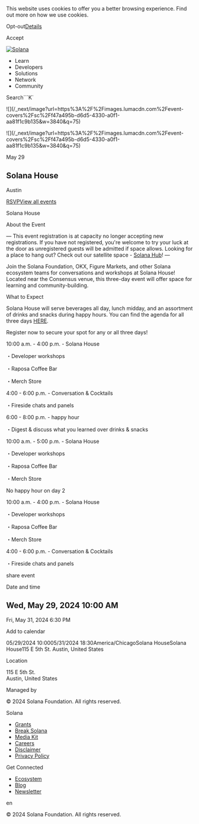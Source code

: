 This website uses cookies to offer you a better browsing experience. Find out
more on how we use cookies.

Opt-out[Details](/privacy-policy#collection-of-information)

Accept

[![Solana](/_next/static/media/logotype.e4df684f.svg)](/)

  * Learn
  * Developers
  * Solutions
  * Network
  * Community

Search```K`

![](/_next/image?url=https%3A%2F%2Fimages.lumacdn.com%2Fevent-
covers%2Fsc%2Ff47a495b-d6d5-4330-a0f1-aa81f1c9b135&w=3840&q=75)

![](/_next/image?url=https%3A%2F%2Fimages.lumacdn.com%2Fevent-
covers%2Fsc%2Ff47a495b-d6d5-4330-a0f1-aa81f1c9b135&w=3840&q=75)

May 29

## Solana House

Austin  

[RSVP](https://lu.ma/solana-house-austin)[View all events](/events)

Solana House

About the Event

— This event registration is at capacity no longer accepting new
registrations. If you have not registered, you're welcome to try your luck at
the door as unregistered guests will be admitted if space allows. Looking for
a place to hang out? Check out our satellite space - [Solana
Hub](https://lu.ma/solana-hub)! —

Join the Solana Foundation, OKX, Figure Markets, and other Solana ecosystem
teams for conversations and workshops at Solana House! Located near the
Consensus venue, this three-day event will offer space for learning and
community-building.

What to Expect

Solana House will serve beverages all day, lunch midday, and an assortment of
drinks and snacks during happy hours. You can find the agenda for all three
days
[HERE](https://docs.google.com/document/d/1ox2keGEBtwOmtndngTctCgBFlVXCK07tR3Q-aO3ai94/edit?usp=sharing).

Register now to secure your spot for any or all three days!

10:00 a.m. - 4:00 p.m. - Solana House

・Developer workshops

・Raposa Coffee Bar

・Merch Store

4:00 - 6:00 p.m. - Conversation & Cocktails

・Fireside chats and panels

6:00 - 8:00 p.m. - happy hour

・Digest & discuss what you learned over drinks & snacks

10:00 a.m. - 5:00 p.m. - Solana House

・Developer workshops

・Raposa Coffee Bar

・Merch Store

No happy hour on day 2

10:00 a.m. - 4:00 p.m. - Solana House

・Developer workshops

・Raposa Coffee Bar

・Merch Store

4:00 - 6:00 p.m. - Conversation & Cocktails

・Fireside chats and panels

share event

Date and time

Wed, May 29, 2024 10:00 AM  
-  
Fri, May 31, 2024 6:30 PM

Add to calendar

05/29/2024 10:0005/31/2024 18:30America/ChicagoSolana HouseSolana House115 E
5th St. Austin, United States

Location

115 E 5th St.  
Austin, United States

Managed by

[](/)

[](/youtube)[](/twitter)[](/discord)[](/reddit)[](/github)[](/telegram)

© 2024 Solana Foundation. All rights reserved.

Solana

  * [Grants](https://solana.org/grants)
  * [Break Solana](https://break.solana.com/)
  * [Media Kit](/branding)
  * [Careers](https://jobs.solana.com/)
  * [Disclaimer](/tos)
  * [Privacy Policy](/privacy-policy)

Get Connected

  * [Ecosystem](/ecosystem)
  * [Blog](/news)
  * [Newsletter](/newsletter)

en

© 2024 Solana Foundation. All rights reserved.

